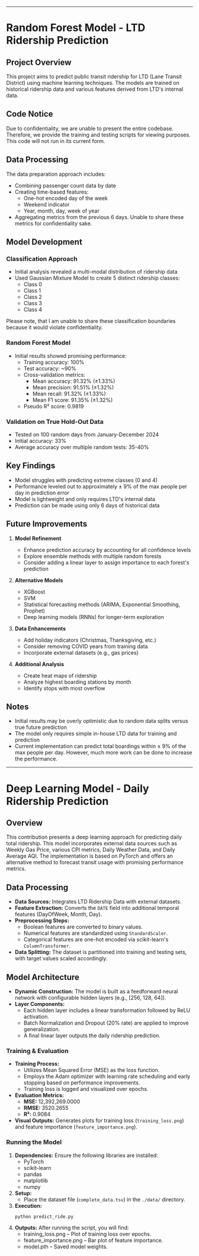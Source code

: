
---
# Random Forest Model - LTD Ridership Prediction 

## Project Overview

This project aims to predict public transit ridership for LTD (Lane Transit District) using machine learning techniques. The models are trained on historical ridership data and various features derived from LTD's internal data.

## Code Notice
Due to confidentiality, we are unable to present the entire codebase. Therefore, we provide the training and testing scripts for viewing purposes. This code will not run in its current form. 

## Data Processing

The data preparation approach includes:

- Combining passenger count data by date
- Creating time-based features:
    - One-hot encoded day of the week
    - Weekend indicator
    - Year, month, day, week of year
- Aggregating metrics from the previous 6 days. Unable to share these metrics for confidentiality sake.

## Model Development

### Classification Approach

- Initial analysis revealed a multi-modal distribution of ridership data
- Used Gaussian Mixture Model to create 5 distinct ridership classes:
    - Class 0
    - Class 1
    - Class 2
    - Class 3
    - Class 4

Please note, that I am unable to share these classification boundaries because it would violate confidentiality. 

### Random Forest Model

- Initial results showed promising performance:
    - Training accuracy: 100%
    - Test accuracy: ~90%
    - Cross-validation metrics:
        - Mean accuracy: 91.32% (±1.33%)
        - Mean precision: 91.51% (±1.32%)
        - Mean recall: 91.32% (±1.33%)
        - Mean F1 score: 91.35% (±1.32%)
    - Pseudo R² score: 0.9819

### Validation on True Hold-Out Data

- Tested on 100 random days from January-December 2024
- Initial accuracy: 33%
- Average accuracy over multiple random tests: 35-40%

## Key Findings

- Model struggles with predicting extreme classes (0 and 4)
- Performance leveled out to approximately ± 9% of the max people per day in prediction error
- Model is lightweight and only requires LTD's internal data
- Prediction can be made using only 6 days of historical data

## Future Improvements

1. **Model Refinement**
    
    - Enhance prediction accuracy by accounting for all confidence levels
    - Explore ensemble methods with multiple random forests
    - Consider adding a linear layer to assign importance to each forest's prediction
2. **Alternative Models**
    
    - XGBoost
    - SVM
    - Statistical forecasting methods (ARIMA, Exponential Smoothing, Prophet)
    - Deep learning models (RNNs) for longer-term exploration
3. **Data Enhancements**
    
    - Add holiday indicators (Christmas, Thanksgiving, etc.)
    - Consider removing COVID years from training data
    - Incorporate external datasets (e.g., gas prices)
4. **Additional Analysis**
    
    - Create heat maps of ridership
    - Analyze highest boarding stations by month
    - Identify stops with most overflow

## Notes

- Initial results may be overly optimistic due to random data splits versus true future prediction
- The model only requires simple in-house LTD data for training and prediction
- Current implementation can predict total boardings within ± 9% of the max people per day. However, much more work can be done to increase the performance. 

---
# Deep Learning Model - Daily Ridership Prediction

## Overview

This contribution presents a deep learning approach for predicting daily total ridership. This model incorporates external data sources such as Weekly Gas Price, various CPI metrics, Daily Weather Data, and Daily Average AQI. The implementation is based on PyTorch and offers an alternative method to forecast transit usage with promising performance metrics.

## Data Processing

- **Data Sources:** Integrates LTD Ridership Data with external datasets.
- **Feature Extraction:** Converts the `DATE` field into additional temporal features (DayOfWeek, Month, Day).
- **Preprocessing Steps:**
  - Boolean features are converted to binary values.
  - Numerical features are standardized using `StandardScaler`.
  - Categorical features are one-hot encoded via scikit-learn's `ColumnTransformer`.
- **Data Splitting:** The dataset is partitioned into training and testing sets, with target values scaled accordingly.

## Model Architecture

- **Dynamic Construction:** The model is built as a feedforward neural network with configurable hidden layers (e.g., [256, 128, 64]).
- **Layer Components:**
  - Each hidden layer includes a linear transformation followed by ReLU activation.
  - Batch Normalization and Dropout (20% rate) are applied to improve generalization.
  - A final linear layer outputs the daily ridership prediction.

### Training & Evaluation

- **Training Process:**
  - Utilizes Mean Squared Error (MSE) as the loss function.
  - Employs the Adam optimizer with learning rate scheduling and early stopping based on performance improvements.
  - Training loss is logged and visualized over epochs.
- **Evaluation Metrics:**
  - **MSE:** 12,392,269.0000
  - **RMSE:** 3520.2655
  - **R²:** 0.9084
- **Visual Outputs:** Generates plots for training loss (`training_loss.png`) and feature importance (`feature_importance.png`).

### Running the Model

1. **Dependencies:** Ensure the following libraries are installed:
   - PyTorch
   - scikit-learn
   - pandas
   - matplotlib
   - numpy
2. **Setup:**
   - Place the dataset file (`complete_data.tsv`) in the `./data/` directory.
3. **Execution:**
   ```bash
   python predict_ride.py
4. **Outputs:** After running the script, you will find:
   - training_loss.png – Plot of training loss over epochs.
   - feature_importance.png – Bar plot of feature importance.
   - model.pth – Saved model weights.
